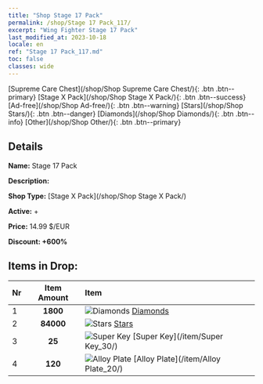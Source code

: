 ```yaml
---
title: "Shop Stage 17 Pack"
permalink: /shop/Stage 17 Pack_117/
excerpt: "Wing Fighter Stage 17 Pack"
last_modified_at: 2023-10-18
locale: en
ref: "Stage 17 Pack_117.md"
toc: false
classes: wide
---
```



  [Supreme Care Chest](/shop/Shop Supreme Care Chest/){: .btn .btn--primary}   [Stage X Pack](/shop/Shop Stage X Pack/){: .btn .btn--success}   [Ad-free](/shop/Shop Ad-free/){: .btn .btn--warning}   [Stars](/shop/Shop Stars/){: .btn .btn--danger}   [Diamonds](/shop/Shop Diamonds/){: .btn .btn--info}   [Other](/shop/Shop Other/){: .btn .btn--primary} 

## Details

 **Name:** Stage 17 Pack 

 **Description:** 

 **Shop Type:** [Stage X Pack](/shop/Shop Stage X Pack/)

 **Active:** + 

 **Price:** 14.99 $/EUR 

 **Discount: +600%** 



## Items in Drop:

  |  Nr | Item Amount  |       Item       |
  |:----|:------------:|:-----------------|
  | 1 | **1800**  | ![Diamonds](/images/item/Diamonds_p.png) [Diamonds](/item/Diamonds_15/) | 
  | 2 | **84000**  | ![Stars](/images/item/Stars_p.png) [Stars](/item/Stars_2/) | 
  | 3 | **25**  | ![Super Key](/images/item/Super_Key_p.png) [Super Key](/item/Super Key_30/) | 
  | 4 | **120**  | ![Alloy Plate](/images/item/Alloy_Plate_p.png) [Alloy Plate](/item/Alloy Plate_20/) | 

